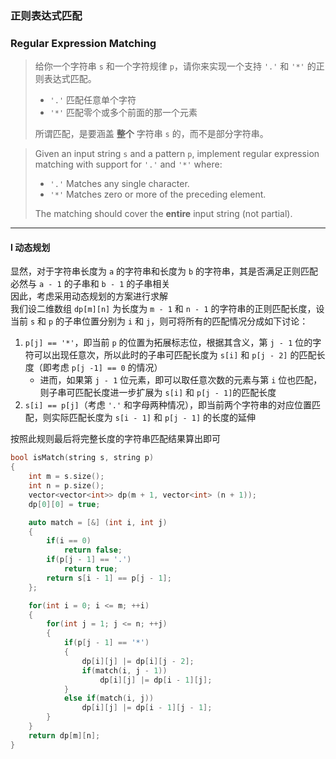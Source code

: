 ### 正则表达式匹配
### Regular Expression Matching

> 给你一个字符串 `s` 和一个字符规律 `p`，请你来实现一个支持 `'.'` 和 `'*'` 的正则表达式匹配。  
> - `'.'` 匹配任意单个字符  
> - `'*'` 匹配零个或多个前面的那一个元素  
> 
> 所谓匹配，是要涵盖 **整个** 字符串 `s` 的，而不是部分字符串。  

> Given an input string `s` and a pattern `p`, implement regular expression matching with support for `'.'` and `'*'` where:  
> - `'.'` Matches any single character.  
> - `'*'` Matches zero or more of the preceding element.  
> 
> The matching should cover the **entire** input string (not partial).  

----------

#### I 动态规划

显然，对于字符串长度为 `a` 的字符串和长度为 `b` 的字符串，其是否满足正则匹配必然与 `a - 1` 的子串和 `b - 1` 的子串相关  
因此，考虑采用动态规划的方案进行求解  
我们设二维数组 `dp[m][n]` 为长度为 `m - 1` 和 `n - 1` 的字符串的正则匹配长度，设当前 `s` 和 `p` 的子串位置分别为 `i` 和 `j`，则可将所有的匹配情况分成如下讨论：  
1. `p[j] == '*'`，即当前 `p` 的位置为拓展标志位，根据其含义，第 `j - 1` 位的字符可以出现任意次，所以此时的子串可匹配长度为 `s[i]` 和 `p[j - 2]` 的匹配长度（即考虑 `p[j -1] == 0` 的情况）  
   - 进而，如果第 `j - 1` 位元素，即可以取任意次数的元素与第 `i` 位也匹配，则子串可匹配长度进一步扩展为 `s[i]` 和 `p[j - 1]`的匹配长度  
2. `s[i] == p[j]`（考虑 `'.'` 和字母两种情况），即当前两个字符串的对应位置匹配，则实际匹配长度为 `s[i - 1]` 和 `p[j - 1]` 的长度的延伸  

按照此规则最后将完整长度的字符串匹配结果算出即可

```cpp
bool isMatch(string s, string p) 
{
    int m = s.size();
    int n = p.size();
    vector<vector<int>> dp(m + 1, vector<int> (n + 1));
    dp[0][0] = true;

    auto match = [&] (int i, int j)
    {
        if(i == 0)
            return false;
        if(p[j - 1] == '.')
            return true;
        return s[i - 1] == p[j - 1];
    };

    for(int i = 0; i <= m; ++i)
    {
        for(int j = 1; j <= n; ++j)
        {
            if(p[j - 1] == '*')
            {
                dp[i][j] |= dp[i][j - 2];
                if(match(i, j - 1))
                    dp[i][j] |= dp[i - 1][j];
            }
            else if(match(i, j))
                dp[i][j] |= dp[i - 1][j - 1];
        }
    }
    return dp[m][n];
}
```
